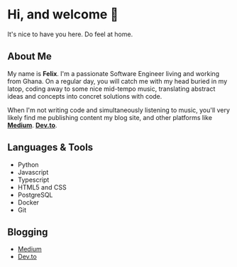 # Hi, and welcome 👋

It's nice to have you here. Do feel at home.

## About Me
My name is **Felix**. I'm a passionate Software Engineer living and working from Ghana. On a regular day, you will catch me with my head buried in my latop, coding away to some nice mid-tempo music, translating abstract ideas and concepts into concret solutions with code. 

When I'm not writing code and simultaneously listening to music, you'll very likely find me publishing content my blog site, and other platforms like [**Medium**](https://ofelix03.medium.com/). [**Dev.to**](https://dev.to/ofelix03).

## Languages & Tools
* Python
* Javascript 
* Typescript
* HTML5 and CSS
* PostgreSQL
* Docker
* Git

## Blogging
* [Medium](ofelix03.medium.com)
* [Dev.to](https://dev.to/ofelix03)


